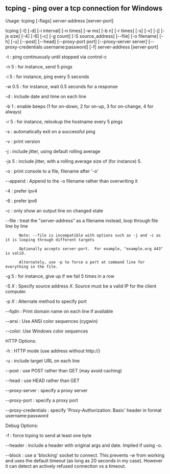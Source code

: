 tcping - ping over a tcp connection for Windows
--------------------------------------------------------------

Usage: tcping [-flags] server-address [server-port]

tcping [-t] [-d] [-i interval] [-n times] [-w ms] [-b n] [-r times] [-s] [-v] [-j] [-js size] [-4] [-6] [-c] [-g count] [-S source_address] [--file] [-o filename] [-h] [-u] [--post] [--head] [--proxy-port port] [--proxy-server server] [--proxy-credentials username:password] [-f] server-address [server-port]

 -t     : ping continuously until stopped via control-c

 -n 5   : for instance, send 5 pings

 -i 5   : for instance, ping every 5 seconds

 -w 0.5 : for instance, wait 0.5 seconds for a response

 -d     : include date and time on each line

 -b 1   : enable beeps (1 for on-down, 2 for on-up,
                        3 for on-change, 4 for always)

 -r 5   : for instance, relookup the hostname every 5 pings

 -s     : automatically exit on a successful ping

 -v     : print version

 -j     : include jitter, using default rolling average

 -js 5  : include jitter, with a rolling average size of (for instance) 5.

 -o     : print console to a file, filename after '-o'

 --append : Append to the -o filename rather than overwriting it

 -4     : prefer ipv4

 -6     : prefer ipv6

 -c     : only show an output line on changed state

 --file : treat the "server-address" as a filename instead, loop through file line by line

          Note: --file is incompatible with options such as -j and -c as it is looping through different targets

          Optionally accepts server-port.  For example, "example.org 443" is valid.

          Alternately, use -p to force a port at command line for everything in the file.

 -g 5   : for instance, give up if we fail 5 times in a row

 -S _X_ : Specify source address _X_.  Source must be a valid IP for the client computer.

 -p _X_ : Alternate method to specify port

 --fqdn : Print domain name on each line if available

 --ansi : Use ANSI color sequences (cygwin)

 --color: Use Windows color sequences


HTTP Options:

 -h     : HTTP mode (use address without http://)

 -u     : include target URL on each line

 --post : use POST rather than GET (may avoid caching)

 --head : use HEAD rather than GET

 --proxy-server : specify a proxy server

 --proxy-port   : specify a proxy port

 --proxy-credentials : specify 'Proxy-Authorization: Basic' header in format username:password


Debug Options:

 -f     : force tcping to send at least one byte

 --header : include a header with original args and date.  Implied if using -o.

 --block  : use a 'blocking' socket to connect.  This prevents -w from working and uses the default timeout (as long as 20 seconds in my case).  However it can detect an actively refused connection vs a timeout.
